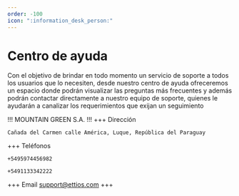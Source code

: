 ```yaml
---
order: -100
icon: ":information_desk_person:"
---
```


# Centro de ayuda

Con el objetivo de brindar en todo momento un servicio de soporte a todos
los usuarios que lo necesiten, desde nuestro centro de ayuda ofreceremos un
espacio donde podrán visualizar las preguntas más frecuentes y además
podrán contactar directamente a nuestro equipo de soporte, quienes le
ayudarán a canalizar los requerimientos que exijan un seguimiento

!!!
MOUNTAIN GREEN S.A.
!!!
+++ Dirección

```
Cañada del Carmen calle América, Luque, República del Paraguay
```

+++ Teléfonos

```
+5495974456982
```

```
+5491133342222
```

+++ Email
<support@ettios.com>
+++
